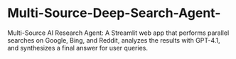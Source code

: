 # Multi-Source-Deep-Search-Agent-
Multi-Source AI Research Agent: A Streamlit web app that performs parallel searches on Google, Bing, and Reddit, analyzes the results with GPT-4.1, and synthesizes a final answer for user queries.
